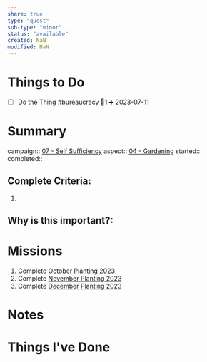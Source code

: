 ```yaml
---
share: true
type: "quest"
sub-type: "minor"
status: "available"
created: NaN 
modified: NaN
---
```

 
 
# Things to Do
- [ ] Do the Thing #bureaucracy 🥄1 ➕ 2023-07-11 
# Summary
campaign:: [07 - Self Sufficiency](07%20-%20Self%20Sufficiency.md)
aspect:: [04 - Gardening](./04%20-%20Gardening.md)
started:: 
completed::
## Complete Criteria:
1. 

## Why is this important?:

# Missions
1. Complete [October Planting 2023](./October%20Planting%202023.md)
2. Complete [November Planting 2023](./November%20Planting%202023.md)
3. Complete [December Planting 2023](./December%20Planting%202023.md)

# Notes

# Things I've Done